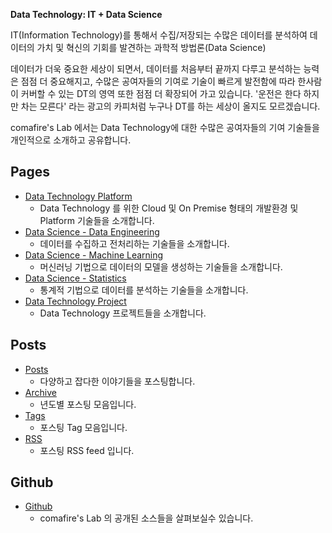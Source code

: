 **Data Technology: IT + Data Science**

  IT(Information Technology)를 통해서 수집/저장되는 수많은 데이터를 분석하여 데이터의 가치 및 혁신의 기회를 발견하는 과학적 방법론(Data Science)

데이터가 더욱 중요한 세상이 되면서, 데이터를 처음부터 끝까지 다루고 분석하는 능력은 점점 더 중요해지고,
수많은 공여자들의 기여로 기술이 빠르게 발전함에 따라 한사람이 커버할 수 있는 DT의 영역 또한 점점 더 확장되어 가고 있습니다.
'운전은 한다 하지만 차는 모른다' 라는 광고의 카피처럼 누구나 DT를 하는 세상이 올지도 모르겠습니다.

comafire's Lab 에서는 Data Technology에 대한 수많은 공여자들의 기여 기술들을 개인적으로 소개하고 공유합니다.

## Pages

* [Data Technology Platform](/pages/data-technology-platform/)
  - Data Technology 를 위한 Cloud 및 On Premise 형태의 개발환경 및 Platform 기술들을 소개합니다.
* [Data Science - Data Engineering](/pages/data-science-data-engineering/)
  - 데이터를 수집하고 전처리하는 기술들을 소개합니다.
* [Data Science - Machine Learning](/pages/data-science-machine-learning/>)
  - 머신러닝 기법으로 데이터의 모델을 생성하는 기술들을 소개합니다.
* [Data Science - Statistics](/pages/data-science-machine-learning/)
  - 통계적 기법으로 데이터를 분석하는 기술들을 소개합니다.
* [Data Technology Project](/pages/data-science-project/)
  - Data Technology 프로젝트들을 소개합니다.

## Posts

* [Posts](/posts/)
  - 다양하고 잡다한 이야기들을 포스팅합니다.
* [Archive](/archive.html)
  - 년도별 포스팅 모음입니다.
* [Tags](/categories/)
  - 포스팅 Tag 모음입니다.
* [RSS](/rss.xml)
  - 포스팅 RSS feed 입니다.


## Github

* [Github](/https://github.com/comafire)
  - comafire's Lab 의 공개된 소스들을 살펴보실수 있습니다.
